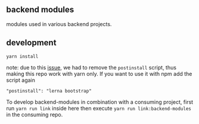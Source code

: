 backend modules
---------------

modules used in various backend projects.


## development
```
yarn install
```

note: due to this [issue](https://github.com/lerna/lerna/issues/1125), we had to remove the `postinstall` script, thus making this repo work with yarn only. If you want to use it with npm add the script again
```
"postinstall": "lerna bootstrap"
```

To develop backend-modules in combination with a consuming project, first run `yarn run link` inside here then execute `yarn run link:backend-modules` in the consuming repo.
